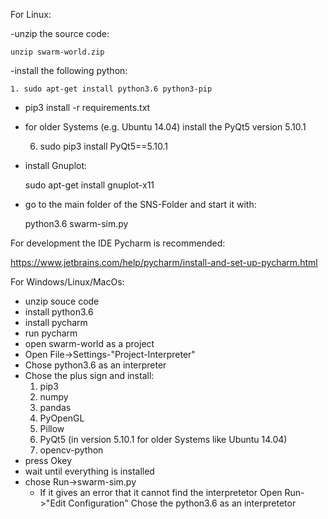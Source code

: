 For Linux:

-unzip the source code:

    unzip swarm-world.zip


-install the following python:

    1. sudo apt-get install python3.6 python3-pip 

- pip3 install -r requirements.txt

- for older Systems (e.g. Ubuntu 14.04) install the PyQt5 version 5.10.1

    6. sudo pip3 install PyQt5==5.10.1

- install Gnuplot:

    sudo apt-get install gnuplot-x11

- go to the main folder of the SNS-Folder and start it with:

    python3.6 swarm-sim.py


For development the IDE Pycharm is recommended:

https://www.jetbrains.com/help/pycharm/install-and-set-up-pycharm.html


For Windows/Linux/MacOs:
- unzip souce code
- install python3.6
- install pycharm
- run pycharm
- open swarm-world as a project
- Open File->Settings-"Project-Interpreter"
- Chose python3.6 as an interpreter
- Chose the plus sign and install:
    1. pip3
    2. numpy
    3. pandas
    4. PyOpenGL
    5. Pillow
    6. PyQt5 (in version 5.10.1 for older Systems like Ubuntu 14.04)
    7. opencv-python
- press Okey
- wait until everything is installed
- chose Run->swarm-sim.py
    - If it gives an error that it cannot find the interpretetor
       Open Run->"Edit Configuration" Chose the python3.6 as an interpretetor

